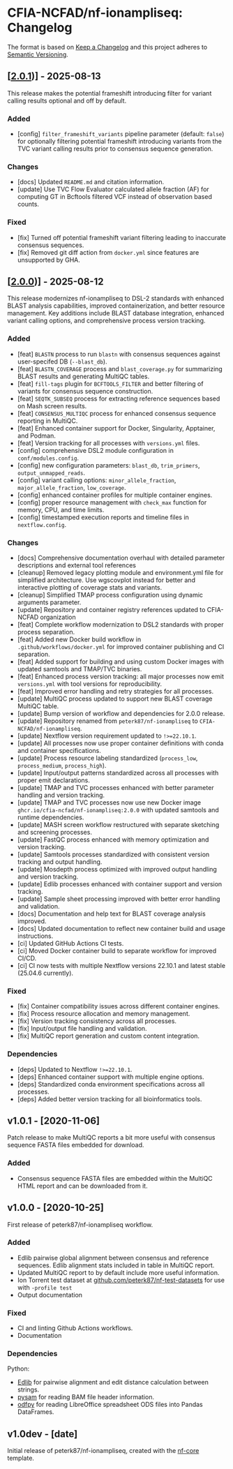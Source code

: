 # CFIA-NCFAD/nf-ionampliseq: Changelog

The format is based on [Keep a Changelog](https://keepachangelog.com/en/1.0.0/)
and this project adheres to [Semantic Versioning](https://semver.org/spec/v2.0.0.html).

## [[2.0.1](https://github.com/CFIA-NCFAD/nf-ionampliseq/releases/tag/2.0.1))] - 2025-08-13

This release makes the potential frameshift introducing filter for variant calling results optional and off by default.

### Added

- [config] `filter_frameshift_variants` pipeline parameter (default: `false`) for optionally filtering potential frameshift introducing variants from the TVC variant calling results prior to consensus sequence generation.

### Changes

- [docs] Updated `README.md` and citation information.
- [update] Use TVC Flow Evaluator calculated allele fraction (AF) for computing GT in Bcftools filtered VCF instead of observation based counts.

### Fixed

- [fix] Turned off potential frameshift variant filtering leading to inaccurate consensus sequences.
- [fix] Removed git diff action from `docker.yml` since features are unsupported by GHA.

## [[2.0.0](https://github.com/CFIA-NCFAD/nf-ionampliseq/releases/tag/2.0.0))] - 2025-08-12

This release modernizes nf-ionampliseq to DSL-2 standards with enhanced BLAST analysis capabilities, improved containerization, and better resource management. Key additions include BLAST database integration, enhanced variant calling options, and comprehensive process version tracking.

### Added

- [feat] `BLASTN` process to run `blastn` with consensus sequences against user-specifed DB (`--blast_db`).
- [feat] `BLASTN_COVERAGE` process and `blast_coverage.py` for summarizing BLAST results and generating MultiQC tables.
- [feat] `fill-tags` plugin for `BCFTOOLS_FILTER` and better filtering of variants for consensus sequence construction.
- [feat] `SEQTK_SUBSEQ` process for extracting reference sequences based on Mash screen results.
- [feat] `CONSENSUS_MULTIQC` process for enhanced consensus sequence reporting in MultiQC.
- [feat] Enhanced container support for Docker, Singularity, Apptainer, and Podman.
- [feat] Version tracking for all processes with `versions.yml` files.
- [config] comprehensive DSL2 module configuration in `conf/modules.config`.
- [config] new configuration parameters: `blast_db`, `trim_primers`, `output_unmapped_reads`.
- [config] variant calling options: `minor_allele_fraction`, `major_allele_fraction`, `low_coverage`.
- [config] enhanced container profiles for multiple container engines.
- [config] proper resource management with `check_max` function for memory, CPU, and time limits.
- [config] timestamped execution reports and timeline files in `nextflow.config`.

### Changes

- [docs] Comprehensive documentation overhaul with detailed parameter descriptions and external tool references
- [cleanup] Removed legacy plotting module and environment.yml file for simplified architecture. Use wgscovplot instead for better and interactive plotting of coverage stats and variants.
- [cleanup] Simplified TMAP process configuration using dynamic arguments parameter.
- [update] Repository and container registry references updated to CFIA-NCFAD organization
- [feat] Complete workflow modernization to DSL2 standards with proper process separation.
- [feat] Added new Docker build workflow in `.github/workflows/docker.yml` for improved container publishing and CI separation.
- [feat] Added support for building and using custom Docker images with updated samtools and TMAP/TVC binaries.
- [feat] Enhanced process version tracking: all major processes now emit `versions.yml` with tool versions for reproducibility.
- [feat] Improved error handling and retry strategies for all processes.
- [update] MultiQC process updated to support new BLAST coverage MultiQC table.
- [update] Bump version of workflow and dependencies for 2.0.0 release.
- [update] Repository renamed from `peterk87/nf-ionampliseq` to `CFIA-NCFAD/nf-ionampliseq`.
- [update] Nextflow version requirement updated to `!>=22.10.1`.
- [update] All processes now use proper container definitions with conda and container specifications.
- [update] Process resource labeling standardized (`process_low`, `process_medium`, `process_high`).
- [update] Input/output patterns standardized across all processes with proper emit declarations.
- [update] TMAP and TVC processes enhanced with better parameter handling and version tracking.
- [update] TMAP and TVC processes now use new Docker image `ghcr.io/cfia-ncfad/nf-ionampliseq:2.0.0` with updated samtools and runtime dependencies.
- [update] MASH screen workflow restructured with separate sketching and screening processes.
- [update] FastQC process enhanced with memory optimization and version tracking.
- [update] Samtools processes standardized with consistent version tracking and output handling.
- [update] Mosdepth process optimized with improved output handling and version tracking.
- [update] Edlib processes enhanced with container support and version tracking.
- [update] Sample sheet processing improved with better error handling and validation.
- [docs] Documentation and help text for BLAST coverage analysis improved.
- [docs] Updated documentation to reflect new container build and usage instructions.
- [ci] Updated GitHub Actions CI tests.
- [ci] Moved Docker container build to separate workflow for improved CI/CD.
- [ci] CI now tests with multiple Nextflow versions 22.10.1 and latest stable (25.04.6 currently).

### Fixed

- [fix] Container compatibility issues across different container engines.
- [fix] Process resource allocation and memory management.
- [fix] Version tracking consistency across all processes.
- [fix] Input/output file handling and validation.
- [fix] MultiQC report generation and custom content integration.

### Dependencies

- [deps] Updated to Nextflow `!>=22.10.1`.
- [deps] Enhanced container support with multiple engine options.
- [deps] Standardized conda environment specifications across all processes.
- [deps] Added better version tracking for all bioinformatics tools.

## v1.0.1 - [2020-11-06]

Patch release to make MultiQC reports a bit more useful with consensus sequence FASTA files embedded for download.

### Added

- Consensus sequence FASTA files are embedded within the MultiQC HTML report and can be downloaded from it.

## v1.0.0 - [2020-10-25]

First release of peterk87/nf-ionampliseq workflow.

### Added

- Edlib pairwise global alignment between consensus and reference sequences. Edlib alignment stats included in table in MultiQC report.
- Updated MultiQC report to by default include more useful information.
- Ion Torrent test dataset at [github.com/peterk87/nf-test-datasets](https://github.com/peterk87/nf-test-datasets/) for use with `-profile test`
- Output documentation

### Fixed

- CI and linting Github Actions workflows.
- Documentation

### Dependencies

Python:

- [Edlib](https://github.com/Martinsos/edlib) for pairwise alignment and edit distance calculation between strings.
- [pysam](https://pysam.readthedocs.io/en/latest/) for reading BAM file header information.
- [odfpy](https://github.com/eea/odfpy) for reading LibreOffice spreadsheet ODS files into Pandas DataFrames.

## v1.0dev - [date]

Initial release of peterk87/nf-ionampliseq, created with the [nf-core](https://nf-co.re/) template.

